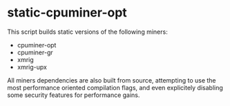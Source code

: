# static-cpuminer-opt
This script builds static versions of the following miners:
* cpuminer-opt
* cpuminer-gr
* xmrig
* xmrig-upx

All miners dependencies are also built from source, attempting to use the most performance oriented compilation flags, and even explicitely disabling some security features for performance gains.
